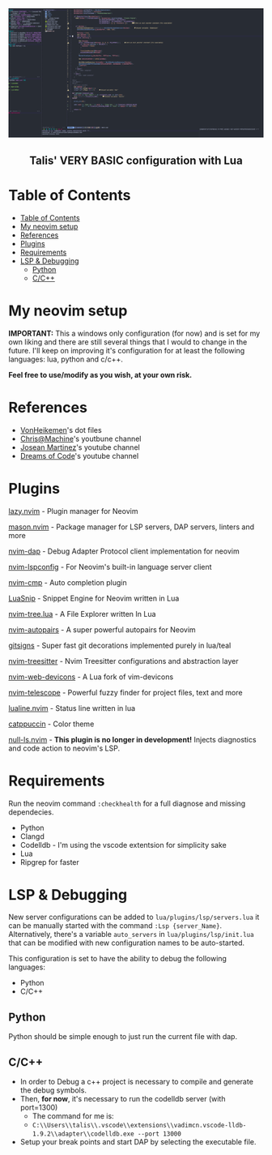 <img src="imgs/cpp-dap.png" alt="cpp debugging with dap">
<h2 align="center">
Talis' VERY BASIC configuration with Lua
</h2>

# Table of Contents

- [Table of Contents](#table-of-contents)
- [My neovim setup](#my-neovim-setup)
- [References](#references)
- [Plugins](#plugins)
- [Requirements](#requirements)
- [LSP \& Debugging](#lsp--debugging)
  - [Python](#python)
  - [C/C++](#cc)

# My neovim setup

**IMPORTANT:** This a windows only configuration (for now) and is set for my own liking and there are still several things that I would to change in the future.
I'll keep on improving it's configuration for at least the following languages: lua, python and c/c++.

**Feel free to use/modify as you wish, at your own risk.**

# References

* [VonHeikemen](https://github.com/VonHeikemen/dotfiles/tree/master)'s dot files
* [Chris@Machine](https://www.youtube.com/@chrisatmachine)'s youtbune channel
* [Josean Martinez](https://www.youtube.com/@joseanmartinez)'s youtube channel
* [Dreams of Code](https://www.youtube.com/@dreamsofcode/featured)'s youtube channel

# Plugins

[lazy.nvim](https://github.com/folke/lazy.nvim) - Plugin manager for Neovim

[mason.nvim](https://github.com/williamboman/mason.nvim) - Package manager for LSP servers, DAP servers, linters and more

[nvim-dap](https://github.com/mfussenegger/nvim-dap) - Debug Adapter Protocol client implementation for neovim

[nvim-lspconfig](https://github.com/neovim/nvim-lspconfig) - For Neovim's built-in language server client

[nvim-cmp](https://github.com/hrsh7th/nvim-cmp) - Auto completion plugin

[LuaSnip](https://github.com/L3MON4D3/LuaSnip) - Snippet Engine for Neovim written in Lua

[nvim-tree.lua](https://github.com/kyazdani42/nvim-tree.lua) - A File Explorer written In Lua

[nvim-autopairs](https://github.com/windwp/nvim-autopairs) - A super powerful autopairs for Neovim

[gitsigns](https://github.com/lewis6991/gitsigns.nvim) - Super fast git decorations implemented purely in lua/teal

[nvim-treesitter](https://github.com/nvim-treesitter/nvim-treesitter) - Nvim Treesitter configurations and abstraction layer

[nvim-web-devicons](https://github.com/kyazdani42/nvim-web-devicons) - A Lua fork of vim-devicons

[nvim-telescope](https://github.com/nvim-telescope/telescope.nvim) - Powerful fuzzy finder for project files, text and more

[lualine.nvim](https://github.com/nvim-lualine/lualine.nvim) - Status line written in lua

[catppuccin](https://github.com/catppuccin/catppuccin) - Color theme

[null-ls.nvim](hhttps://github.com/jose-elias-alvarez/null-ls.nvim) - **This plugin is no longer in development!** Injects diagnostics and code action to neovim's LSP.

# Requirements
Run the neovim command `:checkhealth` for a full diagnose and missing dependecies.

* Python
* Clangd
* Codelldb - I'm using the vscode extentsion for simplicity sake
* Lua
* Ripgrep for faster


# LSP & Debugging
New server configurations can be added to `lua/plugins/lsp/servers.lua` it can be manually started with the command `:Lsp {server_Name}`. Alternatively, there's a variable `auto_servers` in `lua/plugins/lsp/init.lua` that can be modified with new configuration names to be auto-started.

This configuration is set to have the ability to debug the following languages:
* Python
* C/C++
## Python
Python should be simple enough to just run the current file with dap.

## C/C++
* In order to Debug a c++ project is necessary to compile and generate the debug symbols.
* Then, **for now**, it's necessary to run the codelldb server (with port=1300)
  * The command for me is:
  * `C:\\Users\\talis\\.vscode\\extensions\\vadimcn.vscode-lldb-1.9.2\\adapter\\codelldb.exe --port 13000`
* Setup your break points and start DAP by selecting the executable file.